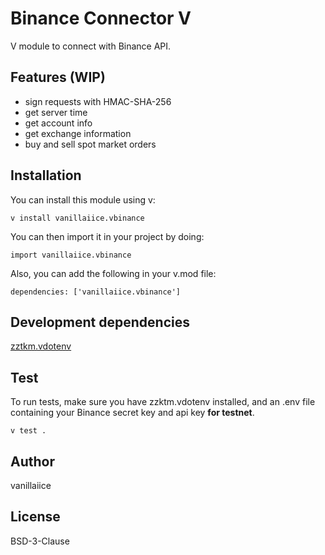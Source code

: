 # Binance Connector V

V module to connect with Binance API.

## Features (WIP)

- sign requests with HMAC-SHA-256
- get server time
- get account info
- get exchange information
- buy and sell spot market orders

## Installation

You can install this module using v:

```
v install vanillaiice.vbinance
```

You can then import it in your project by doing:

```
import vanillaiice.vbinance
```

Also, you can add the following in your v.mod file:

```
dependencies: ['vanillaiice.vbinance']
```

## Development dependencies

[zztkm.vdotenv](https://github.com/zztkm/vdotenv)

## Test

To run tests, make sure you have zzktm.vdotenv installed, and an .env file containing your Binance secret key and api key **for testnet**.

```
v test .
```

## Author

vanillaiice

## License

BSD-3-Clause
